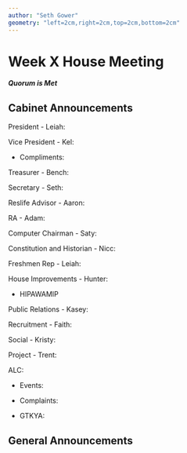 ```yaml
---
author: "Seth Gower"
geometry: "left=2cm,right=2cm,top=2cm,bottom=2cm"
---
```


# Week X House Meeting

***Quorum is Met***

## Cabinet Announcements

President - Leiah:

Vice President - Kel:

- Compliments:

Treasurer - Bench:

Secretary - Seth:

Reslife Advisor - Aaron:

RA - Adam:

Computer Chairman - Saty:

Constitution and Historian - Nicc:

Freshmen Rep - Leiah:

House Improvements - Hunter:

- HIPAWAMIP

Public Relations - Kasey:

Recruitment - Faith:

Social - Kristy:

Project - Trent:

ALC:

- Events:

- Complaints:

- GTKYA:

## General Announcements

